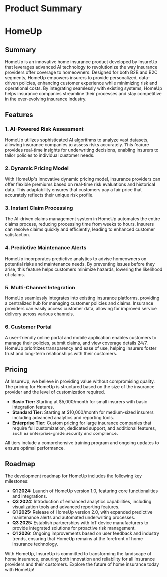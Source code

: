 # Product Summary

# HomeUp

## Summary
HomeUp is an innovative home insurance product developed by InsureUp that leverages advanced AI technology to revolutionize the way insurance providers offer coverage to homeowners. Designed for both B2B and B2C segments, HomeUp empowers insurers to provide personalized, data-driven policies, enhancing customer experience while minimizing risk and operational costs. By integrating seamlessly with existing systems, HomeUp helps insurance companies streamline their processes and stay competitive in the ever-evolving insurance industry.

## Features
### 1. AI-Powered Risk Assessment
HomeUp utilizes sophisticated AI algorithms to analyze vast datasets, allowing insurance companies to assess risks accurately. This feature provides real-time insights for underwriting decisions, enabling insurers to tailor policies to individual customer needs.

### 2. Dynamic Pricing Model
With HomeUp's innovative dynamic pricing model, insurance providers can offer flexible premiums based on real-time risk evaluations and historical data. This adaptability ensures that customers pay a fair price that accurately reflects their unique risk profile.

### 3. Instant Claim Processing
The AI-driven claims management system in HomeUp automates the entire claims process, reducing processing time from weeks to hours. Insurers can resolve claims quickly and efficiently, leading to enhanced customer satisfaction.

### 4. Predictive Maintenance Alerts
HomeUp incorporates predictive analytics to advise homeowners on potential risks and maintenance needs. By preventing issues before they arise, this feature helps customers minimize hazards, lowering the likelihood of claims.

### 5. Multi-Channel Integration
HomeUp seamlessly integrates into existing insurance platforms, providing a centralized hub for managing customer policies and claims. Insurance providers can easily access customer data, allowing for improved service delivery across various channels.

### 6. Customer Portal
A user-friendly online portal and mobile application enables customers to manage their policies, submit claims, and view coverage details 24/7. HomeUp prioritizes transparency and ease of use, helping insurers foster trust and long-term relationships with their customers.

## Pricing
At InsureUp, we believe in providing value without compromising quality. The pricing for HomeUp is structured based on the size of the insurance provider and the level of customization required. 

- **Basic Tier:** Starting at $5,000/month for small insurers with basic integration features.
- **Standard Tier:** Starting at $10,000/month for medium-sized insurers including advanced analytics and reporting tools.
- **Enterprise Tier:** Custom pricing for large insurance companies that require full customization, dedicated support, and additional features, such as enterprise-grade security and compliance.

All tiers include a comprehensive training program and ongoing updates to ensure optimal performance.

## Roadmap
The development roadmap for HomeUp includes the following key milestones:

- **Q1 2024:** Launch of HomeUp version 1.0, featuring core functionalities and integrations.
- **Q3 2024:** Introduction of enhanced analytics capabilities, including visualization tools and advanced reporting features.
- **Q1 2025:** Release of HomeUp version 2.0, with expanded predictive maintenance alerts and automated underwriting processes.
- **Q3 2025:** Establish partnerships with IoT device manufacturers to provide integrated solutions for proactive risk management.
- **Q1 2026:** Ongoing improvements based on user feedback and industry trends, ensuring that HomeUp remains at the forefront of home insurance technology. 

With HomeUp, InsureUp is committed to transforming the landscape of home insurance, ensuring both innovation and reliability for all insurance providers and their customers. Explore the future of home insurance today with HomeUp!